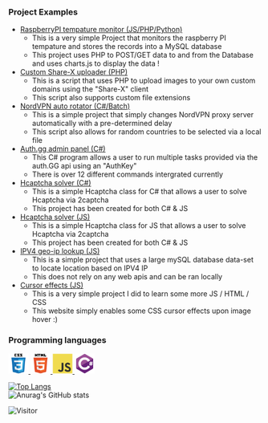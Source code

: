 <h3 align="left">Project Examples</h3>

 * [RaspberryPI tempature monitor (JS/PHP/Python)](https://github.com/HDzzzz/RaspberryPI-TempatureMonitor)
   * This is a very simple Project that monitors the raspberry PI tempature and stores the records into a MySQL database
   * This project uses PHP to POST/GET data to and from the Database and uses charts.js to display the data !
 * [Custom Share-X uploader (PHP)](https://github.com/HDzzzz/Custom-ShareX-uploader)
   * This is a script that uses PHP to upload images to your own custom domains using the "Share-X" client
   * This script also supports custom file extensions
 * [NordVPN auto rotator (C#/Batch)](https://github.com/HDzzzz/NordVPN-Auto-proxy-rotator)
   * This is a simple project that simply changes NordVPN proxy server automatically with a pre-determined delay
   * This script also allows for random countries to be selected via a local file
 * [Auth.gg admin panel (C#)](https://github.com/HDzzzz/Auth.gg-AdminPanel)
   * This C# program allows a user to run multiple tasks provided via the auth.GG api using an "AuthKey" 
   * There is over 12 different commands intergrated currently
 * [Hcaptcha solver (C#)](https://github.com/HDzzzz/Hcaptcha-solver.NET)
   * This is a simple Hcaptcha class for C# that allows a user to solve Hcaptcha via 2captcha
   * This project has been created for both C# & JS
 * [Hcaptcha solver (JS)](https://github.com/HDzzzz/Hcaptcha-solver.JS)
   * This is a simple Hcaptcha class for JS that allows a user to solve Hcaptcha via 2captcha
   * This project has been created for both C# & JS
 * [IPV4 geo-ip lookup (JS)](https://github.com/HDzzzz/IPV4-GeolocationJS)
   * This is a simple project that uses a large mySQL database data-set to locate location based on IPV4 IP
   * This does not rely on any web apis and can be ran locally
 * [Cursor effects (JS)](https://github.com/HDzzzz/CursorEffectsJS)
   * This is a very simple project I did to learn some more JS / HTML / CSS
   * This website simply enables some CSS cursor effects upon image hover :)




<h3 align="left">Programming languages</h3>
<p align="left"><a href="https://www.w3schools.com/css/" target="_blank"> <img src="https://raw.githubusercontent.com/devicons/devicon/master/icons/css3/css3-original-wordmark.svg" alt="css3" width="40" height="40"/> </a> <a href="https://www.w3.org/html/" target="_blank"> <img src="https://raw.githubusercontent.com/devicons/devicon/master/icons/html5/html5-original-wordmark.svg" alt="html5" width="40" height="40"/> </a> <a href="https://developer.mozilla.org/en-US/docs/Web/JavaScript" target="_blank"> <img src="https://raw.githubusercontent.com/devicons/devicon/master/icons/javascript/javascript-original.svg" alt="javascript" width="40" height="40"/> </a><img src="https://raw.githubusercontent.com/devicons/devicon/master/icons/csharp/csharp-original.svg" alt="csharp" width="40" height="40"/> </a> </p>

[![Top Langs](https://github-readme-stats.vercel.app/api/top-langs/?username=HDzzzz&theme=tokyonight&layout=compact)]()
<br>
![Anurag's GitHub stats](https://github-readme-stats.vercel.app/api?username=HDzzzz&show_icons=true&theme=tokyonight)

![Visitor](https://visitor-badge.laobi.icu/badge?page_id=username.repoName)
